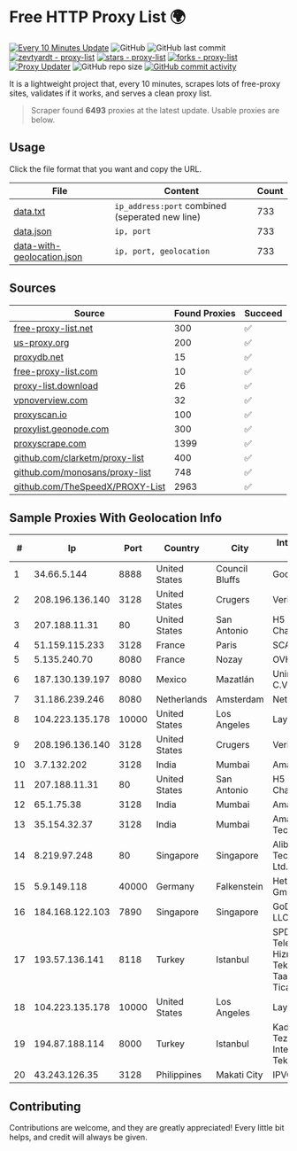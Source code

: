 
# Free HTTP Proxy List 🌍

[![Every 10 Minutes Update](https://github.com/mertguvencli/http-proxy-list/actions/workflows/main.yml/badge.svg?branch=main)](https://github.com/mertguvencli/http-proxy-list/actions/workflows/main.yml)
![GitHub](https://img.shields.io/github/license/mertguvencli/http-proxy-list)
![GitHub last commit](https://img.shields.io/github/last-commit/mertguvencli/http-proxy-list)
[![zevtyardt - proxy-list](https://img.shields.io/static/v1?label=zevtyardt&message=proxy-list&color=blue&logo=github)](https://github.com/zevtyardt/proxy-list "Go to GitHub repo")
[![stars - proxy-list](https://img.shields.io/github/stars/zevtyardt/proxy-list?style=social)](https://github.com/zevtyardt/proxy-list)
[![forks - proxy-list](https://img.shields.io/github/forks/zevtyardt/proxy-list?style=social)](https://github.com/zevtyardt/proxy-list)
[![Proxy Updater](https://github.com/zevtyardt/proxy-list/workflows/Proxy%20Updater/badge.svg)](https://github.com/zevtyardt/proxy-list/actions?query=workflow:"Proxy+Updater")
![GitHub repo size](https://img.shields.io/github/repo-size/zevtyardt/proxy-list)
[![GitHub commit activity](https://img.shields.io/github/commit-activity/m/zevtyardt/proxy-list?logo=commits)](https://github.com/zevtyardt/proxy-list/commits/main)

It is a lightweight project that, every 10 minutes, scrapes lots of free-proxy sites, validates if it works, and serves a clean proxy list.

> Scraper found **6493** proxies at the latest update. Usable proxies are below.

## Usage

Click the file format that you want and copy the URL.

|File|Content|Count|
|----|-------|-----|
|[data.txt](https://raw.githubusercontent.com/mertguvencli/http-proxy-list/main/proxy-list/data.txt)|`ip_address:port` combined (seperated new line)|733|
|[data.json](https://raw.githubusercontent.com/mertguvencli/http-proxy-list/main/proxy-list/data.json)|`ip, port`|733|
|[data-with-geolocation.json](https://raw.githubusercontent.com/mertguvencli/http-proxy-list/main/proxy-list/data-with-geolocation.json)|`ip, port, geolocation`|733|

## Sources

|Source|Found Proxies|Succeed|
|------|-------------|-------|
|[free-proxy-list.net](https://free-proxy-list.net)|300|✅|
|[us-proxy.org](https://www.us-proxy.org)|200|✅|
|[proxydb.net](http://proxydb.net)|15|✅|
|[free-proxy-list.com](https://free-proxy-list.com/?page=&port=&type%5B%5D=http&type%5B%5D=https&up_time=0&search=Search)|10|✅|
|[proxy-list.download](https://www.proxy-list.download/HTTP)|26|✅|
|[vpnoverview.com](https://vpnoverview.com/privacy/anonymous-browsing/free-proxy-servers)|32|✅|
|[proxyscan.io](https://www.proxyscan.io)|100|✅|
|[proxylist.geonode.com](https://proxylist.geonode.com/api/proxy-list?limit=300&page=1&sort_by=lastChecked&sort_type=desc&protocols=http,https)|300|✅|
|[proxyscrape.com](https://api.proxyscrape.com/v2/?request=displayproxies&protocol=http&timeout=10000&country=all&ssl=all&anonymity=all)|1399|✅|
|[github.com/clarketm/proxy-list](https://raw.githubusercontent.com/clarketm/proxy-list/master/proxy-list-raw.txt)|400|✅|
|[github.com/monosans/proxy-list](https://raw.githubusercontent.com/monosans/proxy-list/main/proxies/http.txt)|748|✅|
|[github.com/TheSpeedX/PROXY-List](https://raw.githubusercontent.com/TheSpeedX/PROXY-List/master/http.txt)|2963|✅|


## Sample Proxies With Geolocation Info

|#|Ip|Port|Country|City|Internet Service Provider|
|-|--|----|-------|----|-------------------------|
|1|34.66.5.144|8888|United States|Council Bluffs|Google LLC|
|2|208.196.136.140|3128|United States|Crugers|Verizon Business|
|3|207.188.11.31|80|United States|San Antonio|H5 Data Centers - Chandler LLC|
|4|51.159.115.233|3128|France|Paris|SCALEWAY|
|5|5.135.240.70|8080|France|Nozay|OVH SAS|
|6|187.130.139.197|8080|Mexico|Mazatlán|Uninet S.A. de C.V.|
|7|31.186.239.246|8080|Netherlands|Amsterdam|NetSkope Inc|
|8|104.223.135.178|10000|United States|Los Angeles|LayerHost|
|9|208.196.136.140|3128|United States|Crugers|Verizon Business|
|10|3.7.132.202|3128|India|Mumbai|Amazon.com, Inc.|
|11|207.188.11.31|80|United States|San Antonio|H5 Data Centers - Chandler LLC|
|12|65.1.75.38|3128|India|Mumbai|Amazon.com|
|13|35.154.32.37|3128|India|Mumbai|Amazon Technologies Inc.|
|14|8.219.97.248|80|Singapore|Singapore|Alibaba (US) Technology Co., Ltd.|
|15|5.9.149.118|40000|Germany|Falkenstein|Hetzner Online GmbH|
|16|184.168.122.103|7890|Singapore|Singapore|GoDaddy.com, LLC|
|17|193.57.136.141|8118|Turkey|Istanbul|SPDNet Telekomunikasyon Hizmetleri Bilgi Teknolojileri Taahhut Sanayi Ve Ticare|
|18|104.223.135.178|10000|United States|Los Angeles|LayerHost|
|19|194.87.188.114|8000|Turkey|Istanbul|Kadir Huseyin Tezcan Nosspeed Internet Teknolojileri|
|20|43.243.126.35|3128|Philippines|Makati City|IPVG|



## Contributing

Contributions are welcome, and they are greatly appreciated! Every
little bit helps, and credit will always be given.

